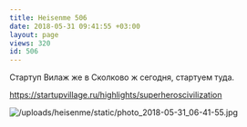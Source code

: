 ```yaml
---
title: Heisenme 506
date: 2018-05-31 09:41:55 +03:00
layout: page
views: 320
id: 506
---
```


Стартуп Вилаж же в Сколково ж сегодня, стартуем туда.

https://startupvillage.ru/highlights/superheroscivilization



![/uploads/heisenme/static/photo_2018-05-31_06-41-55.jpg](/uploads/heisenme/static/photo_2018-05-31_06-41-55.jpg)
